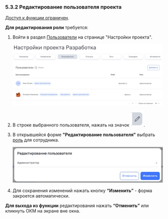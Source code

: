 ### 5.3.2 Редактирование пользователя проекта  

[Доступ к функции ограничен](9_roles/9.2_access.md).  

**Для редактирования роли** требуется:  

1. Войти в раздел [Пользователи](5.3_members.md) на странице "Настройки проекта".

   ![5.3-1](/imgs/5.3-1.jpg)

2. В строке выбранного пользователя, нажать на значок ![редактировать](/imgs/редактировать.jpg).
3. В открывшейся форме **"Редактирование пользователя"** выбрать [роль](7_roles/7.1_roles.md) для сотрудника.

   ![5.3.2-1](/imgs/5.3.2-1.jpg)

4. Для сохранения изменений нажать кнопку **“Изменить”** - форма закроется автоматически.

**Для выхода из функции** редактирования нажать **“Отменить”** или кликнуть ОКМ на экране вне окна.

